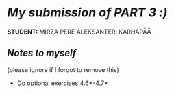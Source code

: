 # *My submission of PART 3 :)*

**STUDENT:** MIRZA PERE ALEKSANTERI KARHAPÄÄ

## *Notes to myself*
    
(please ignore if I forgot to remove this)
    
- Do optional exercises 4.6*-4.7*
</div>
